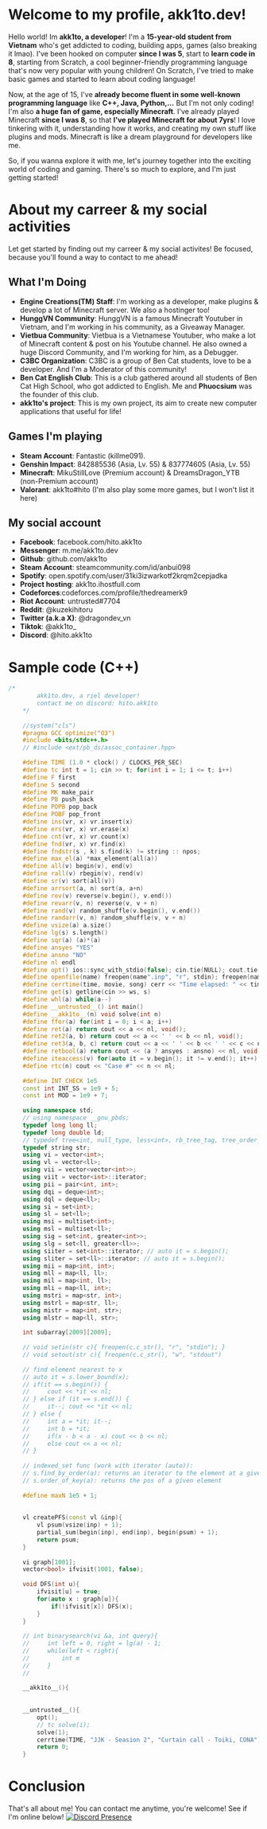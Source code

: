 # Welcome to my profile, akk1to.dev!

Hello world! Im **akk1to, a developer**! I'm a **15-year-old student from Vietnam** who's get addicted to coding, building apps, games (also breaking it lmao). I've been hooked on computer **since I was 5**, start to **learn code in 8**, starting from Scratch, a cool beginner-friendly programming language that's now very popular with young children! On Scratch, I've tried to make basic games and started to learn about coding language!

Now, at the age of 15, I've **already become fluent in some well-known programming language** like **C++, Java, Python,...** But I'm not only coding! I'm also **a huge fan of game, especially Minecraft**. I've already played Minecraft **since I was 8**, so that **I've played Minecraft for about 7yrs**! I love tinkering with it, understanding how it works, and creating my own stuff like plugins and mods. Minecraft is like a dream playground for developers like me.

So, if you wanna explore it with me, let's journey together into the exciting world of coding and gaming. There's so much to explore, and I'm just getting started!

# About my carreer & my social activities
Let get started by finding out my carreer & my social activites! Be focused, because you'll found a way to contact to me ahead!

## What I'm Doing
- **Engine Creations(TM) Staff**: I'm working as a developer, make plugins & develop a lot of Minecraft server. We also a hostinger too!
- **HunggVN Community**: HunggVN is a famous Minecraft Youtuber in Vietnam, and I'm working in his community, as a Giveaway Manager.
- **Vietbua Community**: Vietbua is a Vietnamese Youtuber, who make a lot of Minecraft content & post on his Youtube channel. He also owned a huge Discord Community, and I'm working for him, as a Debugger.
- **C3BC Organization**: C3BC is a group of Ben Cat students, love to be a developer. And I'm a Moderator of this community!
- **Ben Cat English Club**: This is a club gathered around all students of Ben Cat High School, who got addicted to English. Me and **Phuocsium** was the founder of this club.
- **akk1to's project**: This is my own project, its aim to create new computer applications that useful for life!

## Games I'm playing
- **Steam Account**: Fantastic (killme091).
- **Genshin Impact**: 842885536 (Asia, Lv. 55) & 837774605 (Asia, Lv. 55)
- **Minecraft**: MikuStillLove (Premium account) & DreamsDragon_YTB (non-Premium account)
- **Valorant**: akk1to#hito
(I'm also play some more games, but I won't list it here)

## My social account
- **Facebook**: facebook.com/hito.akk1to
- **Messenger**: m.me/akk1to.dev
- **Github**: github.com/akk1to
- **Steam Account**: steamcommunity.com/id/anbui098
- **Spotify**: open.spotify.com/user/31ki3izwarkotf2krqm2cepjadka
- **Project hosting**: akk1to.ihostfull.com
- **Codeforces**:codeforces.com/profile/thedreamerk9
- **Riot Account**: untrusted#7704
- **Reddit**: @kuzekihitoru
- **Twitter (a.k.a X)**: @dragondev_vn
- **Tiktok**: @akk1to_
- **Discord**: @hito.akk1to

# Sample code (C++)
```cpp
/*
        akk1to.dev, a riel developer!
        contact me on discord: hito.akk1to
    */
    
    //system("cls")
    #pragma GCC optimize("O3")
    #include <bits/stdc++.h>
    // #include <ext/pb_ds/assoc_container.hpp>
    
    #define TIME (1.0 * clock() / CLOCKS_PER_SEC)
    #define tc int t = 1; cin >> t; for(int i = 1; i <= t; i++)
    #define F first
    #define S second
    #define MK make_pair
    #define PB push_back
    #define POPB pop_back
    #define POBF pop_front
    #define ins(vr, x) vr.insert(x)
    #define ers(vr, x) vr.erase(x)
    #define cnt(vr, x) vr.count(x)
    #define fnd(vr, x) vr.find(x)
    #define fndstr(s , k) s.find(k) != string :: npos;
    #define max_el(a) *max_element(all(a))
    #define all(v) begin(v), end(v)
    #define rall(v) rbegin(v), rend(v)
    #define sr(v) sort(all(v))
    #define arrsort(a, n) sort(a, a+n)
    #define rev(v) reverse(v.begin(), v.end())
    #define revarr(v, n) reverse(v, v + n)
    #define rand(v) random_shuffle(v.begin(), v.end())
    #define randarr(v, n) random_shuffle(v, v + n)
    #define vsize(a) a.size()
    #define lg(s) s.length()
    #define sqr(a) (a)*(a)
    #define ansyes "YES"
    #define ansno "NO"
    #define nl endl 
    #define opt() ios::sync_with_stdio(false); cin.tie(NULL); cout.tie(NULL);
    #define openfile(name) freopen(name".inp", "r", stdin); freopen(name".out", "w", stdout);
    #define cerrtime(time, movie, song) cerr << "Time elapsed: " << time << "s\nToday's recommend anime: " << movie << "\nNow playing: " << song << "\nCode by untrusted (a.k.a kuzeki.hitoru).\n";
    #define get(s) getline(cin >> ws, s)
    #define whl(a) while(a--)
    #define __untrusted__() int main()
    #define __akk1to__(n) void solve(int n)
    #define ffor(a) for(int i = 0; i < a; i++)
    #define ret(a) return cout << a << nl, void();
    #define ret2(a, b) return cout << a << ' ' << b << nl, void();
    #define ret3(a, b, c) return cout << a << ' ' << b << ' ' << c << nl, void();
    #define retbool(a) return cout << (a ? ansyes : ansno) << nl, void();
    #define iteaccess(v) for(auto it = v.begin(); it != v.end(); it++)
    #define rtc(n) cout << "Case #" << n << nl;
    
    #define INT_CHECK 1e5
    const int INT_SS = 1e9 + 5;
    const int MOD = 1e9 + 7;
    
    using namespace std;
    // using namespace __gnu_pbds;
    typedef long long ll;
    typedef long double ld;
    // typedef tree<int, null_type, less<int>, rb_tree_tag, tree_order_statistics_node_update> indexed_set;
    typedef string str;
    using vi = vector<int>;
    using vl = vector<ll>;
    using vii = vector<vector<int>>;
    using viit = vector<int>::iterator;
    using pii = pair<int, int>;
    using dqi = deque<int>;
    using dql = deque<ll>;
    using si = set<int>;
    using sl = set<ll>;
    using msi = multiset<int>;
    using msl = multiset<ll>;
    using sig = set<int, greater<int>>;
    using slg = set<ll, greater<ll>>;
    using siiter = set<int>::iterator; // auto it = s.begin();
    using sliter = set<ll>::iterator; // auto it = s.begin();
    using mii = map<int, int>;
    using mll = map<ll, ll>;
    using mil = map<int, ll>;
    using mli = map<ll, int>;
    using mstri = map<str, int>;
    using mstrl = map<str, ll>;
    using mistr = map<int, str>;
    using mlstr = map<ll, str>;
    
    int subarray[2009][2009];
    
    // void setin(str c){ freopen(c.c_str(), "r", "stdin"); }
    // void setout(str c){ freopen(c.c_str(), "w", "stdout")
    
    // find element nearest to x
    // auto it = s.lower_bound(x);
    // if(it == s.begin()) {
    //     cout << *it << nl;
    // } else if (it == s.end()) {
    //     it--; cout << *it << nl;
    // } else {
    //     int a = *it; it--;
    //     int b = *it;
    //     if(x - b < a - x) cout << b << nl;
    //     else cout << a << nl;
    // }
    
    // indexed_set func (work with iterator (auto)):
    // s.find_by_order(a): returns an iterator to the element at a given position
    // s.order_of_key(a): returns the pos of a given element
    
    #define maxN 1e5 + 1;
    
    
    vl createPFS(const vl &inp){
        vl psum(vsize(inp) + 1);
        partial_sum(begin(inp), end(inp), begin(psum) + 1);
        return psum;
    }
    
    vi graph[1001];
    vector<bool> ifvisit(1001, false);
    
    void DFS(int u){
        ifvisit[u] = true;
        for(auto x : graph[u]){
            if(!ifvisit[x]) DFS(x);
        }
    }
    
    // int binarysearch(vi &a, int query){
    //     int left = 0, right = lg(a) - 1;
    //     while(left < right){
    //         int m
    //     }
    // 
    
    __akk1to__(){
        
    
    __untrusted__(){
        opt();
        // tc solve(i);
        solve(1);
        cerrtime(TIME, "JJK - Seasion 2", "Curtain call - Toiki, CONA");
        return 0;
    }
```

# Conclusion

That's all about me! You can contact me anytime, you're welcome! See if I'm online below!
[![Discord Presence](https://lanyard.cnrad.dev/api/727497287777124414)](https://discord.com/users/727497287777124414)
